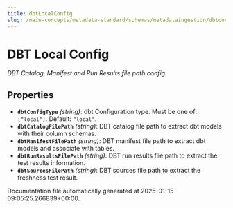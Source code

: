 ```yaml
---
title: dbtLocalConfig
slug: /main-concepts/metadata-standard/schemas/metadataingestion/dbtconfig/dbtlocalconfig
---
```


# DBT Local Config

*DBT Catalog, Manifest and Run Results file path config.*

## Properties

- **`dbtConfigType`** *(string)*: dbt Configuration type. Must be one of: `["local"]`. Default: `"local"`.
- **`dbtCatalogFilePath`** *(string)*: DBT catalog file path to extract dbt models with their column schemas.
- **`dbtManifestFilePath`** *(string)*: DBT manifest file path to extract dbt models and associate with tables.
- **`dbtRunResultsFilePath`** *(string)*: DBT run results file path to extract the test results information.
- **`dbtSourcesFilePath`** *(string)*: DBT sources file path to extract the freshness test result.


Documentation file automatically generated at 2025-01-15 09:05:25.266839+00:00.
